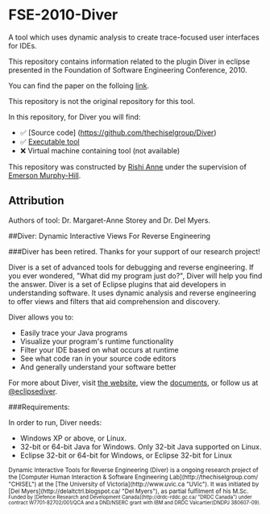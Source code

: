 # FSE-2010-Diver
 A tool which uses dynamic analysis to create trace-focused user interfaces for IDEs.

This repository contains information related to the plugin Diver in eclipse  presented in the Foundation of Software Engineering Conference, 2010.

You can find the paper on the folloing  [link](http://dl.acm.org/citation.cfm?id=1882291.1882351&coll=DL&dl=GUIDE&CFID=723011418&CFTOKEN=38876733).

This repository is not the original repository for this tool.

In this repository, for Diver you will find:


* :white_check_mark: [Source code] (https://github.com/thechiselgroup/Diver)
* :white_check_mark: [Executable tool](https://eclipsediver.wordpress.com/download/)
* :x: Virtual machine containing tool (not available)

This repository was constructed by [Rishi Anne](https://github.com/rishielnino) under the supervision of [Emerson Murphy-Hill](https://github.com/CaptainEmerson).

## Attribution

Authors of tool: Dr. Margaret-Anne Storey and Dr. Del Myers.





##Diver:  Dynamic Interactive Views For Reverse Engineering

###Diver has been retired. Thanks for your support of our research project!

Diver is a set of advanced tools for debugging and reverse engineering. If you ever wondered, "What did my program just do?", Diver will help you find the answer.  Diver is a set of Eclipse plugins that aid developers in understanding software. It uses dynamic analysis and reverse engineering to offer views and filters that aid comprehension and discovery.

Diver allows you to:

* Easily trace your Java programs
* Visualize your program's runtime functionality
* Filter your IDE based on what occurs at runtime
* See what code ran in your source code editors
* And generally understand your software better

For more about Diver, visit [the website](http://eclipsediver.wordpress.com "Diver on Wordpress"), view the [documents](http://eclipsediver.wordpress.com/docs "Diver Docs"), or follow us at [@eclipsediver](https://twitter.com/eclipsediver "Diver on Twitter").

###Requirements:

In order to run, Diver needs:

* Windows XP or above, or Linux. 
* 32-bit or 64-bit Java for Windows. Only 32-bit Java supported on Linux.
* Eclipse 32-bit or 64-bit for Windows, or Eclipse 32-bit for Linux


<sub>
Dynamic Interactive Tools for Reverse Engineering (Diver) is a ongoing research project of the [Computer Human Interaction & Software Engineering Lab](http://thechiselgroup.com/ "CHISEL") at the [The University of Victoria](http://www.uvic.ca "UVic").  It was initiated by [Del Myers](http://delaltctrl.blogspot.ca/ "Del Myers"), as partial fulfilment of his M.Sc.

<sub>
Funded by [Defence Research and Development Canada](http://drdc-rddc.gc.ca/ "DRDC Canada") under contract W7701-82702/001/QCA and a DND/NSERC grant with IBM and DRDC Valcartier(DNDPJ 380607-09).
